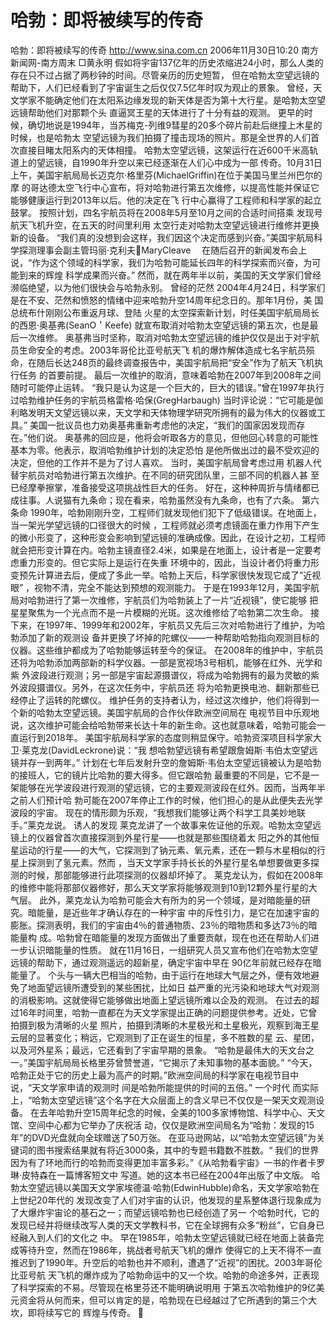 # 哈勃：即将被续写的传奇

哈勃：即将被续写的传奇
http://www.sina.com.cn 2006年11月30日10:20 南方新闻网-南方周末
□黄永明
假如将宇宙137亿年的历史浓缩进24小时，那么人类的存在只不过占据了两秒钟的时间。尽管亲历的历史短暂， 但在哈勃太空望远镜的帮助下，人们已经看到了宇宙诞生之后仅仅7.5亿年时叹为观止的景象。
曾经，天文学家不能确定他们在太阳系边缘发现的新天体是否为第十大行星。是哈勃太空望远镜帮助他们对那颗个头 直逼冥王星的天体进行了十分有益的观测。
更早的时候，确切地说是1994年，当苏梅克-列维9彗星的20多个碎片前赴后继撞上木星的时候，也是哈勃太 空望远镜为我们拍摄了撞击现场的照片。那是全世界的人们首次直接目睹太阳系内的天体相撞。
哈勃太空望远镜，这架运行在近600千米高轨道上的望远镜，自1990年升空以来已经逐渐在人们心中成为一部 传奇。10月31日上午，美国宇航局局长迈克尔·格里芬(MichaelGriffin)在位于美国马里兰州巴尔的摩 的哥达德太空飞行中心宣布，将对哈勃进行第五次维修，以提高性能并保证它能够健康运行到2013年以后。他的决定在飞 行中心赢得了工程师和科学家的起立鼓掌。
按照计划，四名宇航员将在2008年5月至10月之间的合适时间搭乘
发现号航天飞机升空，在五天的时间里利用 太空行走对哈勃太空望远镜进行维修并更换新的设备。
“我们真的没想到会这样，我们因这个决定而感到兴奋。”美国宇航局科学探测理事会副主管玛丽·克利夫MaryCleave 　在随后召开的新闻发布会上说，“作为这个领域的科学家，我们为哈勃可能延长四年的科学探索而兴奋，为可能到来的辉煌 科学成果而兴奋。”
然而，就在两年半以前，美国的天文学家们曾经濒临绝望，以为他们很快会与哈勃永别。
曾经的茫然
2004年4月24日，科学家们是在不安、茫然和愤怒的情绪中迎来哈勃升空14周年纪念日的。那年1月份，美 国总统布什刚刚公布重返月球、登陆
火星的太空探索新计划，时任美国宇航局局长的西恩·奥基弗(SeanO＇Keefe) 就宣布取消对哈勃太空望远镜的第五次，也是最后一次维修。
奥基弗当时坚称，取消对哈勃太空望远镜的维护仅仅是出于对宇航员生命安全的考虑。2003年哥伦比亚号航天飞 机的爆炸解体造成七名宇航员殒命，在随后长达248页的最终调查报告中，美国宇航局把“安全”作为了航天飞机执行任务 的首要前提。
最后一次维护的取消，意味着哈勃在2007年到2008年之间随时可能停止运转。
“我只是认为这是一个巨大的，巨大的错误。”曾在1997年执行过哈勃维护任务的宇航员格雷格·哈保(GregHarbaugh) 当时评论说：“它可能是伽利略发明天文望远镜以来，天文学和天体物理学研究所拥有的最为伟大的仪器或工具。”
美国一批议员也力劝奥基弗重新考虑他的决定，“我们的国家因发现而存在。”他们说。
奥基弗的回应是，他将会听取各方的意见，但他回心转意的可能性基本为零。他表示，取消哈勃维护计划的决定恐怕 是他所做出过的最不受欢迎的决定，但他的工作并不是为了讨人喜欢。
当时，美国宇航局曾考虑过用
机器人代替宇航员对哈勃进行第五次维护。在不同的研究团队里，三部不同的机器人甚 至已经摩拳擦掌，准备接受这项挑战性巨大的任务。
好在，这种种周折与情绪都已成往事。人说猫有九条命；现在看来，哈勃虽然没有九条命，也有了六条。
第六条命
1990年，哈勃刚刚升空，工程师们就发现他们犯下了低级错误。在地面上，当一架光学望远镜的口径很大的时候 ，工程师就必须考虑镜面在重力作用下产生的微小形变了，这种形变会影响到望远镜的准确成像。因此，在设计之初，工程师 就会把形变计算在内。哈勃主镜直径2.4米，如果是在地面上，设计者是一定要考虑重力形变的。但它实际上是运行在失重 环境中的，因此，当设计者仍将重力形变预先计算进去后，便成了多此一举。哈勃上天后，科学家很快发现它成了“近视眼” ，视物不清，完全不能达到预想的观测能力。
于是在1993年12月，美国宇航局对哈勃进行了第一次维修，宇航员们为哈勃装上了一片“近视镜”，使它能够 把星星聚焦为一个光点而不是一片模糊的光斑。这次维修给了哈勃第二次生命。
接下来，在1997年、1999年和2002年，宇航员又先后三次对哈勃进行了维护，为哈勃添加了新的观测设 备并更换了坏掉的陀螺仪——一种帮助哈勃指向观测目标的仪器。这些维护都成为了哈勃能够运转至今的保证。
在2008年的维护中，宇航员还将为哈勃添加两部新的科学仪器。一部是宽视场3号相机，能够在红外、光学和紫 外波段进行观测；另一部是宇宙起源摄谱仪，将成为哈勃拥有的最为灵敏的紫外波段摄谱仪。另外，在这次任务中，宇航员还 将为哈勃更换电池、翻新那些已经停止了运转的陀螺仪。
维护任务的支持者认为，经过这次维护，他们将得到一个新的哈勃太空望远镜。美国宇航局的合作伙伴欧洲空间局在 电视节目中乐观地说，这次维护可能会给哈勃带来长达十年的新生命。这也就意味着，哈勃可能会一直运行到2018年。
美国宇航局科学家的态度则稍显保守。哈勃资深项目科学家大卫·莱克龙(DavidLeckrone)说：“我 想哈勃望远镜有希望跟詹姆斯·韦伯太空望远镜并存一到两年。”
计划在七年后发射升空的詹姆斯·韦伯太空望远镜被认为是哈勃的接班人，它的镜片比哈勃的要大得多。但它跟哈勃 最重要的不同是，它不是一架能够在光学波段进行观测的望远镜，它的主要观测波段在红外。因而，当两年半之前人们预计哈 勃可能在2007年停止工作的时候，他们担心的是从此便失去光学波段的宇宙。
现在的情形颇为乐观，“我想我们能够让两个科学工具美妙地联手。”莱克龙说。
诱人的发现
莱克龙讲了一个故事来佐证他的乐观。哈勃太空望远镜上的仪器曾首次直接探测到外星行星——也就是那些围绕着太 阳之外的其他恒星运动的行星——的大气，它探测到了钠元素、氧元素，还在一颗与木星相似的行星上探测到了氢元素。然而 ，当天文学家手持长长的外星行星名单想要做更多探测的时候，那部能够进行此项探测的仪器却坏掉了。
莱克龙认为，假如在2008年的维修中能将那部仪器修好，那么天文学家将能够观测到10到12颗外星行星的大 气层。
此外，莱克龙认为哈勃可能会大有所为的另一个领域，是对暗能量的研究。暗能量，是近些年才确认存在的一种宇宙 中的斥性引力，是它在加速宇宙的膨胀。探测表明，我们的宇宙由4％的普通物质、23％的暗物质和多达73％的暗能量构 成。哈勃曾在暗能量的发现方面做出了重要贡献，现在也还在帮助人们进一步认识暗能量的性质。
就在11月16日，一组研究人员又宣布他们在哈勃太空望远镜的帮助下，通过观测遥远的超新星，确定宇宙中早在 90亿年前就已经存在暗能量了。
个头与一辆大巴相当的哈勃，由于运行在地球大气层之外，便有效地避免了地面望远镜所遭受到的某些困扰，比如日 益严重的光污染和地球大气对观测的消极影响。这就使得它能够做出地面上望远镜所难以企及的观测。
在过去的超过16年时间里，哈勃一直都在为天文学家提出正确的问题提供参考。近处，它曾拍摄到极为清晰的火星 照片，拍摄到清晰的木星极光和土星极光，观察到海王星云层的显著变化；稍远，它观测到了正在诞生的恒星，多不胜数的星 云、星团，以及河外星系；最远，它还看到了宇宙早期的景象。
“哈勃是最伟大的天文台之一。”美国宇航局局长格里芬曾赞誉道，“它揭示了未知事物的基本面貌。”
“今天，哈勃正处于它的历史上最为高产的时期。”欧洲空间局的科学家在电视节目中说，“天文学家申请的观测时 间是哈勃所能提供的时间的五倍。”
一个时代
而实际上，“哈勃太空望远镜”这个名字在大众层面上的含义早已不仅仅是一架天文观测设备。
在去年哈勃升空15周年纪念的时候，全美的100多家博物馆、科学中心、天文馆、空间中心都为它举办了庆祝活 动，仅仅是欧洲空间局名为“哈勃：发现的15年”的DVD光盘就向全球赠送了50万张。
在亚马逊网站，以“哈勃太空望远镜”为关键词的图书搜索结果就有将近3000条，其中的专题书籍数不胜数。“ 我们的世界因为有了环地而行的哈勃而变得更加丰富多彩。”《从哈勃看宇宙》一书的作者卡罗琳·皮特森在一篇博客短文中 写道。她的这本书已经在2004年出版了中文版。
哈勃太空望远镜以美国天文学家埃德温·哈勃(EdwinHubble)命名，天文学家哈勃在上世纪20年代的 发现改变了人们对宇宙的认识，他发现的星系整体退行现象成为了大爆炸宇宙论的基石之一；而望远镜哈勃也已经创造了另一 个哈勃时代，它的发现已经并将继续改写人类的天文学教科书，它在全球拥有众多“粉丝”，它自身已经融入到人们的文化之 中。
早在1985年，哈勃太空望远镜就已经在地面上装备完成等待升空，然而在1986年，挑战者号航天飞机的爆炸 使得它的上天不得不一直推迟到了1990年。升空后的哈勃也并不顺利，遭遇了“近视”的困扰。2003年哥伦比亚号航 天飞机的爆炸成为了哈勃命运中的又一个坎。哈勃的命途多舛，正表现了科学探索的不易。尽管现在格里芬还不能明确说明用 于第五次哈勃维护的9亿美元资金将从何而来，但可以肯定的是，哈勃现在已经越过了它所遇到的第三个大坎，即将续写它的 辉煌与传奇。


